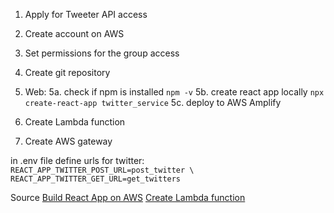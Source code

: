 1. Apply for Tweeter API access
2. Create account on AWS
3. Set permissions for the group access
4. Create git repository


5. Web:
5a. check if npm is installed
`npm -v`
5b. create react app locally
`npx create-react-app twitter_service`
5c. deploy to AWS Amplify

6. Create Lambda function
7. Create AWS gateway


in .env file define urls for twitter:\
`
REACT_APP_TWITTER_POST_URL=post_twitter \
REACT_APP_TWITTER_GET_URL=get_twitters
`


Source
[Build React App on AWS](https://aws.amazon.com/getting-started/hands-on/build-react-app-amplify-graphql/module-one/?e=gs2020&p=build-a-react-app-intro)
[Create Lambda function](https://aws.amazon.com/getting-started/hands-on/build-web-app-s3-lambda-api-gateway-dynamodb/module-two/)

